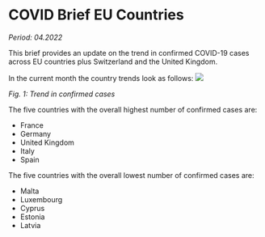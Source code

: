 # COVID Brief EU Countries

_Period: 04.2022_


This brief provides an update on the trend in confirmed COVID-19 cases across EU
countries plus Switzerland and the United Kingdom.

In the current month the country trends look as follows:
![](../images/total-countries-2022-04.svg)

_Fig. 1: Trend in confirmed cases_


The five countries with the overall highest number of confirmed cases are:
- France  
- Germany  
- United Kingdom  
- Italy  
- Spain 


The five countries with the overall lowest number of confirmed cases are:
- Malta  
- Luxembourg  
- Cyprus  
- Estonia  
- Latvia  
